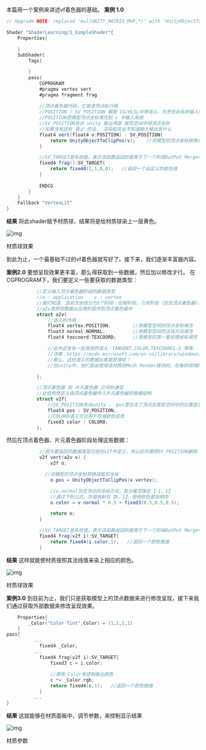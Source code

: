 本篇用一个案例来讲述vf着色器的基础。
**案例 1.0**



```csharp
// Upgrade NOTE: replaced 'mul(UNITY_MATRIX_MVP,*)' with 'UnityObjectToClipPos(*)'

Shader "ShaderLearning/1_SimpleShader"{
    Properties{
        
    }
    SubShader{
        Tags{

        }
        pass{
            CGPROGRAM
            #pragma vertex vert
            #pragma fragment frag
            
            //顶点着色器代码，它是逐顶点执行得
            //POSITION / SV_POSITION 都是 CG/HLSL中得语义。负责告诉系统输入值和输出值
            //POSITION把模型顶点坐标填充到 v 中输入系统
            //SV_POSITION告诉 unity 输出得是 裁剪空间中得顶点坐标
            //如果没有这些 语义 的话， 渲染起完全不知道输入输出是什么 
            float4 vert(float4 v:POSITION) : SV_POSITION{
                return UnityObjectToClipPos(v);    //将模型的顶点坐标转换成裁剪坐标
            }

            //SV_TARGET是系统值，表示该函数返回的是用于下一个阶段OutPut Merger的颜色值
            fixed4 frag():SV_TARGET{
                return fixed4(1,1,0,0);   //返回一个自定义的颜色值
            }
            
            ENDCG
        }
    }
    Fallback "VertexLit"
}
```

**结果**
将此shader赋予材质球，结果将是给材质球染上一层黄色。

![img](https://upload-images.jianshu.io/upload_images/3806085-f9d26d7b9cf2e301.png?imageMogr2/auto-orient/strip|imageView2/2/w/160/format/webp)

材质球效果

到此为止，一个最基础不过的vf着色器就写好了。接下来，我们逐渐丰富器内容。

**案例2.0**
要想呈现效果更丰富，那么得获取到一些数据，然后加以修改才行。
在CGPROGRAM下，我们要定义一些要获取的数据类型：



```cpp
           //定义输入顶点着色器阶段的数据类型
           //a : application    v : vertex
           //我们知道，渲染流水线分为3个阶段：应用阶段，几何阶段（包含顶点着色器），光栅化阶段（包含片元着色器）
           //a2v意即将数据从应用阶段传到顶点着色器中
           struct a2v{
               //语义的作用：
               float4 vertex:POSITION;        //用模型空间的顶点坐标填充
               float3 normal:NORMAL;          //用模型空间的法线方向填充
               float4 texcoord:TEXCOORD;      //用模型的第一套纹理坐标填充

               //此外还有有一些其他的语义：TANGENT,COLOR,TEXCOORD1-3 等等。
               //详情：https://msdn.microsoft.com/en-us/library/windows/desktop/bb509647.aspx
               //那么，这些语义的数据从哪里获得呢？
               //在unity中，他们是由使用该材质的Mesh Render提供的。在每帧调用DC的时候，该组件会把它负责渲染的模型数据发送给unity shader

           };

           //顶点着色器 和 片元着色器 之间的通信
           //此结构体定义由顶点着色器传入片元着色器的数据结构
           struct v2f{
               //SV_POSITION告诉unity ， pos里包含了顶点在裁剪空间中的位置信息。
               float4 pos : SV_POSITION;
               //COLOR0语义可以用于存储颜色信息
               fixed3 color : COLOR0;
           };
```

然后在顶点着色器、片元着色器阶段处理这些数据：



```csharp
            //因为要返回的数据类型已经在v2f中定义，所以此时要把SV_POSITION删除
            v2f vert(a2v v) {   
                v2f o;

              //将模型的顶点坐标转换成裁剪坐标
                o.pos = UnityObjectToClipPos(v.vertex);  

                //v.normal包含顶点的法线方向，其分量范围在【-1，1】
                //通过下列公式，将值映射在【0，1】，使得颜色更加明亮
                o.color = v.normal * 0.5 + fixed3(0.5,0.5,0.5);

                return o;    
            }

            //SV_TARGET是系统值，表示该函数返回的是用于下一个阶段OutPut Merger的颜色值
            fixed4 frag(v2f i):SV_TARGET{
                return fixed4(i.color,1);   //返回一个颜色插值
            }
```

**结果**
这样就能使材质按照其法线值来染上相应的颜色。

![img](https://upload-images.jianshu.io/upload_images/3806085-b100eee05ced6232.png?imageMogr2/auto-orient/strip|imageView2/2/w/131/format/webp)

材质球效果



**案例3.0**
到目前为止，我们只是获取模型上的顶点数据来进行修改呈现，接下来我们通过获取外部数据来修改呈现效果。



```swift
    Properties{
        _Color("Color Tint",Color) = (1,1,1,1)
    }
pass{
          ...
            fixed4 _Color;
          ...
            fixed4 frag(v2f i):SV_TARGET{
                fixed3 c = i.color;
                
                //使用_Color来控制输出颜色
                c *= _Color.rgb;
                return fixed4(c,1);   //返回一个颜色插值
            }
          ...
}
```

**结果**
这就能够在材质面板中，调节参数，来控制显示结果

![img](https://upload-images.jianshu.io/upload_images/3806085-ce8fe105be1ac74c.png?imageMogr2/auto-orient/strip|imageView2/2/w/451/format/webp)

材质参数